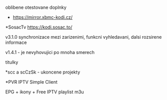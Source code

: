 oblibene otestovane doplnky

* https://mirror.xbmc-kodi.cz/

*SosacTv https://kodi.sosac.to/

v3.1.0 synchronizace mezi zarizenimi, funkcni vyhledavani, dalsi rozsirene informace

v1.4.1 - je nevyhovujici po mnoha smerech

titulky

*scc a scCzSk - ukoncene projekty

*PVR IPTV Simple Client

EPG + ikony + Free IPTV playlist m3u
